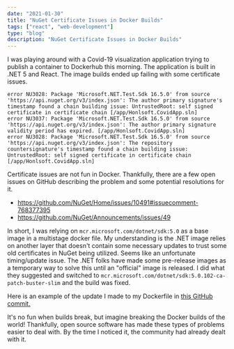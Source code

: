 ```yaml
---
date: "2021-01-30"
title: "NuGet Certificate Issues in Docker Builds"
tags: ["react", "web-development"]
type: "blog"
description: "NuGet Certificate Issues in Docker Builds"
---
```


I was playing around with a Covid-19 visualization application trying to publish a container to Dockerhub this morning.
The application is built in .NET 5 and React.
The image builds ended up failing with some certificate issues.

```
error NU3028: Package 'Microsoft.NET.Test.Sdk 16.5.0' from source 'https://api.nuget.org/v3/index.json': The author primary signature's timestamp found a chain building issue: UntrustedRoot: self signed certificate in certificate chain [/app/Honlsoft.CovidApp.sln]
error NU3037: Package 'Microsoft.NET.Test.Sdk 16.5.0' from source 'https://api.nuget.org/v3/index.json': The author primary signature validity period has expired. [/app/Honlsoft.CovidApp.sln]
error NU3028: Package 'Microsoft.NET.Test.Sdk 16.5.0' from source 'https://api.nuget.org/v3/index.json': The repository countersignature's timestamp found a chain building issue: UntrustedRoot: self signed certificate in certificate chain [/app/Honlsoft.CovidApp.sln]
```

Certificate issues are not fun in Docker.
Thankfully, there are a few open issues on GitHub describing the problem and some potential resolutions for it.

* https://github.com/NuGet/Home/issues/10491#issuecomment-768377395
* https://github.com/NuGet/Announcements/issues/49

In short, I was relying on `mcr.microsoft.com/dotnet/sdk:5.0` as a base image in a multistage docker file.
My understanding is the .NET image relies on another layer that doesn't contain some necessary updates to trust some old certificates in NuGet being utilized.
Seems like an unfortunate timing/update issue.
The .NET folks have made some pre-release images as a temporary way to solve this until an "official" image is released.
I did what they suggested and switched to `mcr.microsoft.com/dotnet/sdk:5.0.102-ca-patch-buster-slim` and the build was fixed.

Here is an example of the update I made to my Dockerfile in [this GitHub commit.](https://github.com/jerhon/covid-19-stats-v3/commit/1e01e1910eefbb5df241f43e156f3eb9ed591e15)

It's no fun when builds break, but imagine breaking the Docker builds of the world!
Thankfully, open source software has made these types of problems easier to deal with.
By the time I noticed it, the community had already dealt with it.
